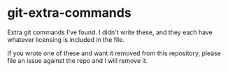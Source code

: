git-extra-commands
==================

Extra git commands I've found. I didn't write these, and they each have whatever licensing is included in the file.

If you wrote one of these and want it removed from this repository, please file an issue against the repo and I will remove it.
